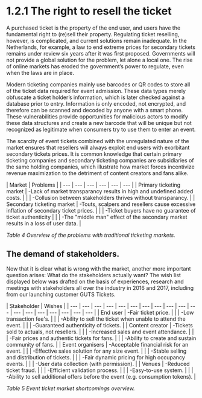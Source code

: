 # 1.2.1 The right to resell the ticket

A purchased ticket is the property of the end user, and users have the fundamental right to \(re\)sell their property. Regulating ticket reselling, however, is complicated, and current solutions remain inadequate. In the Netherlands, for example, a law to end extreme prices for secondary tickets remains under review six years after it was first proposed. Governments will not provide a global solution for the problem, let alone a local one. The rise of online markets has eroded the government’s power to regulate, even when the laws are in place. 

Modern ticketing companies mainly use barcodes or QR codes to store all of the ticket data required for event admission. These data types merely obfuscate a ticket holder’s information, which is later checked against a database prior to entry. Information is only encoded, not encrypted, and therefore can be scanned and decoded by anyone with a smart phone. These vulnerabilities provide opportunities for malicious actors to modify these data structures and create a new barcode that will be unique but not recognized as legitimate when consumers try to use them to enter an event. 

The scarcity of event tickets combined with the unregulated nature of the market ensures that resellers will always exploit end users with exorbitant secondary tickets prices. It is common knowledge that certain primary ticketing companies and secondary ticketing companies are subsidiaries of the same holding companies, which illustrate how market forces incentivize revenue maximization to the detriment of content creators and fans alike.

| Market | Problems |
| --- | --- | --- | --- | --- | --- |
| Primary ticketing market | -Lack of market transparancy results in high and undefined added costs. |
|  | -Collusion between stakeholders thrives without transparancy. |
| Secondary ticketing market | -Touts, scalpers and resellers cause excessive inflation of secondary ticket prices. |
|  | -Ticket buyers have no guarantee of ticket authenticity |
|  | -The "middle man" effect of the secondary market results in a loss of user data. |

_Table 4 Overview of the problems with traditional ticketing markets._

## The demand of stakeholders. 

  
Now that it is clear what is wrong with the market, another more important question arises: What do the stakeholders actually want? The wish list displayed below was drafted on the basis of experiences, research and meetings with stakeholders all over the industry in 2016 and 2017, including from our launching customer GUTS Tickets.

| Stakeholder | Wishes |
| --- | --- | --- | --- | --- | --- | --- | --- | --- | --- | --- | --- | --- | --- | --- | --- | --- | --- |
| End user | -Fair ticket price. |
|  | -Low transaction fee's. |
|  | -Ability to sell the ticket when unable to attend the event. |
|  | -Guaranteed authenticity of tickets. |
| Content creator | -Tickets sold to actuals, not resellers. |
|  | -Increased sales and event attendance. |
|  | -Fair prices and authentic tickets for fans. |
|  | -Ability to create and sustain community of fans. |
| Event organisers | -Acceptable financial risk for an event. |
|  | -Effective sales solution for any size event. |
|  | -Stable selling and distribution of tickets. |
|  | -Fair dynamic pricing for high occupancy events. |
|  | -User data collection \(with permission\). |
| Venues | -Reduced ticket fraud. |
|  | -Efficient validation process. |
|  | -Easy-to-use system. |
|  | -Ability to sell additional offers before the event \(e.g. consumption tokens\). |

_Table 5 Event ticket market shortcomings overview._

